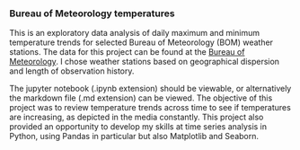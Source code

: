 ### Bureau of Meteorology temperatures

This is an exploratory data analysis of daily maximum and minimum temperature trends for selected Bureau of Meteorology (BOM) weather stations. 
The data for this project can be found at the [Bureau of Meteorology](http://www.bom.gov.au/climate/data/index.shtml). I chose weather stations based on geographical dispersion and length of observation history.

The jupyter notebook (.ipynb extension) should be viewable, or alternatively the markdown file (.md extension) can be viewed. The objective of this project was to review temperature trends across time to see if temperatures are increasing, as depicted in the media constantly. This project also provided an opportunity to develop my skills at time series analysis in Python, using Pandas in particular but also Matplotlib and Seaborn.
